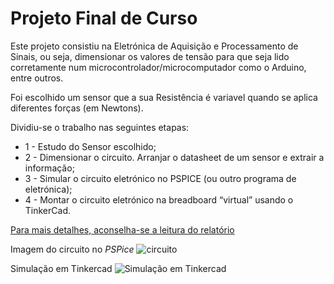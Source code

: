# Projeto Final de Curso

Este projeto consistiu na Eletrónica de Aquisição e Processamento de Sinais, ou seja, dimensionar os valores de tensão para que seja lido corretamente num microcontrolador/microcomputador como o Arduino, entre outros.

Foi escolhido um sensor que a sua Resistência é variavel quando se aplica diferentes forças (em Newtons).

Dividiu-se o trabalho nas seguintes etapas:
- 1 - Estudo do Sensor escolhido;
- 2 - Dimensionar o circuito. Arranjar o datasheet de um sensor e extrair a informação;
- 3 - Simular o circuito eletrónico no PSPICE (ou outro programa de eletrónica);
- 4 - Montar o circuito eletrónico na breadboard “virtual” usando o TinkerCad.

[Para mais detalhes, aconselha-se a leitura do relatório](https://github.com/D10G0S1LVA/Trabalhos-Faculdade/blob/main/CTeSP/Projeto%20Final%20de%20Curso/Relatorio_de_Projeto_Diogo_Silva_190204007.pdf)


Imagem do circuito no *PSPice*
![circuito](https://github.com/user-attachments/assets/fb7c815b-6296-4496-a023-bd17a894cc46)


Simulação em Tinkercad
![Simulação em Tinkercad](https://github.com/user-attachments/assets/0ce49935-e222-4770-bf66-3e2c6ca624c6)
